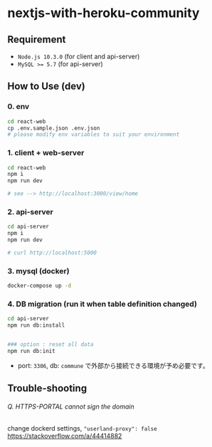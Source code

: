# nextjs-with-heroku-community

## Requirement
* `Node.js 10.3.0` (for client and api-server)
* `MySQL >= 5.7` (for api-server)

## How to Use (dev)
### 0. env
```sh
cd react-web
cp .env.sample.json .env.json
# please modify env variables to suit your environment
```

### 1. client + web-server
```sh
cd react-web
npm i
npm run dev

# see --> http://localhost:3000/view/home
```

### 2. api-server
```sh
cd api-server
npm i
npm run dev

# curl http://localhost:5000
```

### 3. mysql (docker)
```sh
docker-compose up -d
```

### 4. DB migration (run it when table definition changed)
```sh
cd api-server
npm run db:install


### option : reset all data
npm run db:init
```
* port: `3306`, db: `commune` で外部から接続できる環境が予め必要です。


## Trouble-shooting

###### Q. HTTPS-PORTAL cannot sign the domain
change dockerd settings, `"userland-proxy": false`  
https://stackoverflow.com/a/44414882  
